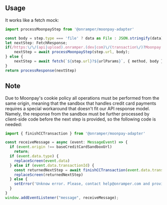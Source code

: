 ## Usage
It works like a fetch mock:
```ts
import processMoonpayStep from '@onramper/moonpay-adapter'

const body = step.type === 'file' ? data as File : JSON.stringify(data)
let nextStep: FetchResponse;
if(/https:\/\/(api|upload).onramper.(dev|com)\/(transaction\/)?Moonpay.*/.test(step.url)){
    nextStep = await processMoonpayStep(step.url, body);
} else {
    nextStep = await fetch(`${step.url}?${urlParams}`, { method, body })
}
return processResponse(nextStep)
```

## Note
Due to Moonpay's cookie policy all operations must be performed from the same origin, meaning that the sandbox that handles credit card payments requires a special workaround that doesn't fit our API response model. Namely, the response from the sandbox must be further processed by client-side code before the next step is provided, so the following code is needed:
```ts
import { finishCCTransaction } from '@onramper/moonpay-adapter'

const receiveMessage = async (event: MessageEvent) => {
  if (event.origin !== baseCreditCardSandboxUrl)
    return;
  if (event.data.type) {
    replaceScreen(event.data)
  } else if (event.data.transactionId) {
    const returnedNextStep = await finishCCTransaction(event.data.transactionId, event.data.ccTokenId);
    replaceScreen(returnedNextStep)
  } else {
    setError('Unknow error. Please, contact help@onramper.com and provide the following info: ' + nextStep.url)
  }
}
window.addEventListener("message", receiveMessage);
```
